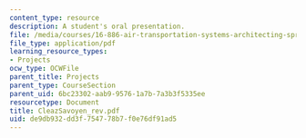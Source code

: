 ```yaml
---
content_type: resource
description: A student's oral presentation.
file: /media/courses/16-886-air-transportation-systems-architecting-spring-2004/de9db932dd3f754778b7f0e76df91ad5_CleazSavoyen_rev.pdf
file_type: application/pdf
learning_resource_types:
- Projects
ocw_type: OCWFile
parent_title: Projects
parent_type: CourseSection
parent_uid: 6bc23302-aab9-9576-1a7b-7a3b3f5335ee
resourcetype: Document
title: CleazSavoyen_rev.pdf
uid: de9db932-dd3f-7547-78b7-f0e76df91ad5
---
```


